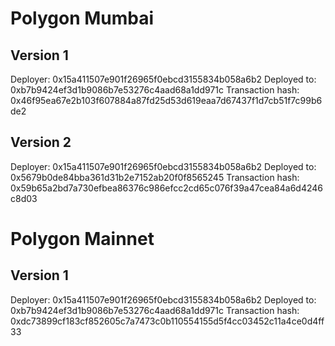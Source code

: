 # Polygon Mumbai

## Version 1

Deployer: 0x15a411507e901f26965f0ebcd3155834b058a6b2
Deployed to: 0xb7b9424ef3d1b9086b7e53276c4aad68a1dd971c
Transaction hash: 0x46f95ea67e2b103f607884a87fd25d53d619eaa7d67437f1d7cb51f7c99b6de2

## Version 2

Deployer: 0x15a411507e901f26965f0ebcd3155834b058a6b2
Deployed to: 0x5679b0de84bba361d31b2e7152ab20f0f8565245
Transaction hash: 0x59b65a2bd7a730efbea86376c986efcc2cd65c076f39a47cea84a6d4246c8d03

# Polygon Mainnet

## Version 1

Deployer: 0x15a411507e901f26965f0ebcd3155834b058a6b2
Deployed to: 0xb7b9424ef3d1b9086b7e53276c4aad68a1dd971c
Transaction hash: 0xdc73899cf183cf852605c7a7473c0b110554155d5f4cc03452c11a4ce0d4ff33
